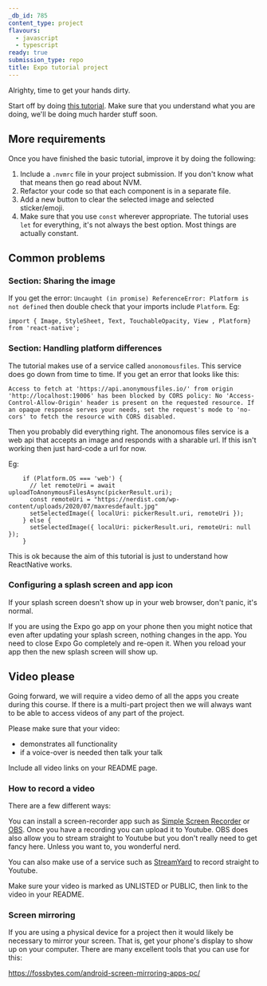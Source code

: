 ```yaml
---
_db_id: 785
content_type: project
flavours:
  - javascript
  - typescript
ready: true
submission_type: repo
title: Expo tutorial project
---
```


Alrighty, time to get your hands dirty.

Start off by doing [this tutorial](https://docs.expo.dev/tutorial/planning/). Make sure that you understand what you are doing, we'll be doing much harder stuff soon.

## More requirements

Once you have finished the basic tutorial, improve it by doing the following:

1. Include a `.nvmrc` file in your project submission. If you don't know what that means then go read about NVM.
2. Refactor your code so that each component is in a separate file.
3. Add a new button to clear the selected image and selected sticker/emoji.
4. Make sure that you use `const` wherever appropriate. The tutorial uses `let` for everything, it's not always the best option. Most things are actually constant.

## Common problems

### Section: Sharing the image

If you get the error: `Uncaught (in promise) ReferenceError: Platform is not defined` then double check that your imports include `Platform`. Eg:

```
import { Image, StyleSheet, Text, TouchableOpacity, View , Platform} from 'react-native';
```

### Section: Handling platform differences

The tutorial makes use of a service called `anonomousfiles`. This service does go down from time to time. If you get an error that looks like this:

```
Access to fetch at 'https://api.anonymousfiles.io/' from origin 'http://localhost:19006' has been blocked by CORS policy: No 'Access-Control-Allow-Origin' header is present on the requested resource. If an opaque response serves your needs, set the request's mode to 'no-cors' to fetch the resource with CORS disabled.
```

Then you probably did everything right. The anonomous files service is a web api that accepts an image and responds with a sharable url. If this isn't working then just hard-code a url for now.

Eg:

```
    if (Platform.OS === 'web') {
      // let remoteUri = await uploadToAnonymousFilesAsync(pickerResult.uri);
      const remoteUri = "https://nerdist.com/wp-content/uploads/2020/07/maxresdefault.jpg"
      setSelectedImage({ localUri: pickerResult.uri, remoteUri });
    } else {
      setSelectedImage({ localUri: pickerResult.uri, remoteUri: null });
    }
```

This is ok because the aim of this tutorial is just to understand how ReactNative works.

### Configuring a splash screen and app icon

If your splash screen doesn't show up in your web browser, don't panic, it's normal.

If you are using the Expo go app on your phone then you might notice that even after updating your splash screen, nothing changes in the app. You need to close Expo Go completely and re-open it. When you reload your app then the new splash screen will show up.

## Video please

Going forward, we will require a video demo of all the apps you create during this course. If there is a multi-part project then we will always want to be able to access videos of any part of the project.

Please make sure that your video:

- demonstrates all functionality
- if a voice-over is needed then talk your talk

Include all video links on your README page.

### How to record a video

There are a few different ways:

You can install a screen-recorder app such as [Simple Screen Recorder](https://github.com/MaartenBaert/ssr) or [OBS](https://obsproject.com/). Once you have a recording you can upload it to Youtube. OBS does also allow you to stream straight to Youtube but you don't really need to get fancy here. Unless you want to, you wonderful nerd.

You can also make use of a service such as [StreamYard](https://streamyard.com/) to record straight to Youtube.

Make sure your video is marked as UNLISTED or PUBLIC, then link to the video in your README.

### Screen mirroring

If you are using a physical device for a project then it would likely be necessary to mirror your screen. That is, get your phone's display to show up on your computer. There are many excellent tools that you can use for this:

https://fossbytes.com/android-screen-mirroring-apps-pc/
